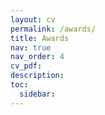```yaml
---
layout: cv
permalink: /awards/
title: Awards
nav: true
nav_order: 4
cv_pdf: 
description: 
toc:
  sidebar: 
---
```

